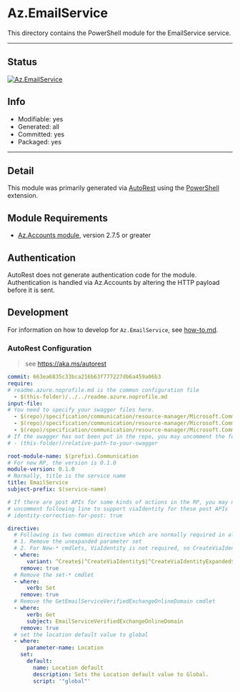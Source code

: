 <!-- region Generated -->
# Az.EmailService
This directory contains the PowerShell module for the EmailService service.

---
## Status
[![Az.EmailService](https://img.shields.io/powershellgallery/v/Az.EmailService.svg?style=flat-square&label=Az.EmailService "Az.EmailService")](https://www.powershellgallery.com/packages/Az.EmailService/)

## Info
- Modifiable: yes
- Generated: all
- Committed: yes
- Packaged: yes

---
## Detail
This module was primarily generated via [AutoRest](https://github.com/Azure/autorest) using the [PowerShell](https://github.com/Azure/autorest.powershell) extension.

## Module Requirements
- [Az.Accounts module](https://www.powershellgallery.com/packages/Az.Accounts/), version 2.7.5 or greater

## Authentication
AutoRest does not generate authentication code for the module. Authentication is handled via Az.Accounts by altering the HTTP payload before it is sent.

## Development
For information on how to develop for `Az.EmailService`, see [how-to.md](how-to.md).
<!-- endregion -->

### AutoRest Configuration
> see https://aka.ms/autorest

``` yaml
commit: 663ea6835c33bca216b63f777227db6a459a06b3
require:
# readme.azure.noprofile.md is the common configuration file
  - $(this-folder)/../../readme.azure.noprofile.md
input-file:
# You need to specify your swagger files here.
  - $(repo)/specification/communication/resource-manager/Microsoft.Communication/preview/2023-06-01-preview/EmailServices.json
  - $(repo)/specification/communication/resource-manager/Microsoft.Communication/preview/2023-06-01-preview/Domains.json
  - $(repo)/specification/communication/resource-manager/Microsoft.Communication/preview/2023-06-01-preview/SenderUsernames.json
# If the swagger has not been put in the repo, you may uncomment the following line and refer to it locally
# - (this-folder)/relative-path-to-your-swagger 

root-module-name: $(prefix).Communication
# For new RP, the version is 0.1.0
module-version: 0.1.0
# Normally, title is the service name
title: EmailService
subject-prefix: $(service-name)

# If there are post APIs for some kinds of actions in the RP, you may need to 
# uncomment following line to support viaIdentity for these post APIs
# identity-correction-for-post: true

directive:
  # Following is two common directive which are normally required in all the RPs
  # 1. Remove the unexpanded parameter set
  # 2. For New-* cmdlets, ViaIdentity is not required, so CreateViaIdentityExpanded is removed as well
  - where:
      variant: ^Create$|^CreateViaIdentity$|^CreateViaIdentityExpanded$|^Update$|^UpdateViaIdentity$
    remove: true
  # Remove the set-* cmdlet
  - where:
      verb: Set
    remove: true  
  # Remove the GetEmailServiceVerifiedExchangeOnlineDomain cmdlet
  - where:
      verb: Get
      subject: EmailServiceVerifiedExchangeOnlineDomain
    remove: true
  # set the location default value to global
  - where:
      parameter-name: Location
    set:     
      default:
        name: Location default
        description: Sets the Location default value to Global.
        script: '"global"'   
```
